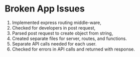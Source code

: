 # Broken App Issues
1. Implemented express routing middle-ware,
2. Checked for developers in post request,
3. Parsed post request to create object from string,
4. Created separate files for server, routes, and functions.
5. Separate API calls needed for each user.
6. Checked for errors in API calls and returned with response.